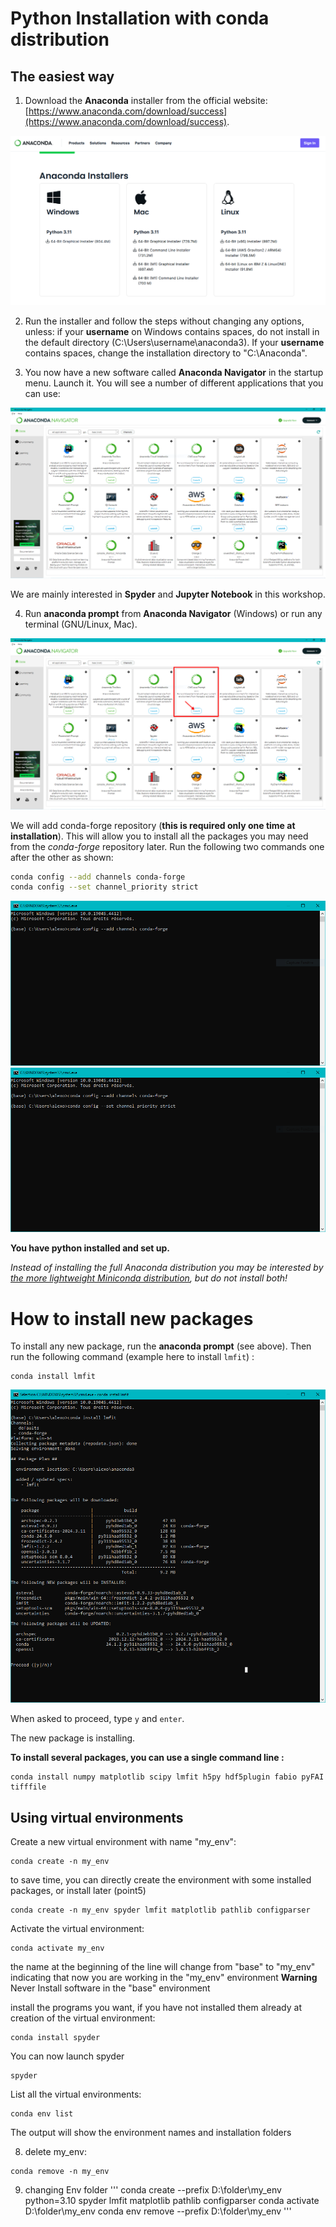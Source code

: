# Python Installation with conda distribution
## The easiest way  

1) Download the __Anaconda__ installer from the official website: [https://www.anaconda.com/download/success](https://www.anaconda.com/download/success).

![](tuto_screenshots/download_installer.PNG)


2) Run the installer and follow the steps without changing any options, unless: if your **username** on Windows contains spaces, do not install in the default directory (C:\Users\username\anaconda3). If your **username** contains spaces, change the installation directory to "C:\Anaconda".


3) You now have a new software called __Anaconda Navigator__ in the startup menu. Launch it. You will see a number of different applications that you can use:

![](tuto_screenshots/navigator.PNG)


We are mainly interested in __Spyder__ and __Jupyter Notebook__ in this workshop.


4) Run __anaconda prompt__ from __Anaconda Navigator__ (Windows) or run any terminal (GNU/Linux, Mac).  

![](tuto_screenshots/navigator_prompt.PNG)


We will add conda-forge repository (__this is required only one time at installation__). This will allow you to install all the packages you may need from the *conda-forge* repository later. 
Run the following two commands one after the other as shown:

```bash
conda config --add channels conda-forge
conda config --set channel_priority strict
```

![](tuto_screenshots/condachannels1.PNG)
![](tuto_screenshots/condachannels2.PNG)

__You have python installed and set up.__ 

*Instead of installing the full Anaconda distribution you may be interested by [the more lightweight Miniconda distribution](https://docs.anaconda.com/free/miniconda/miniconda-install/), but do not install both!*

# How to install new packages 

To install any new package, run the __anaconda prompt__ (see above). Then run the following command (example here to install `lmfit`) :

```
conda install lmfit
```

![](tuto_screenshots/install_lmfit.PNG)

When asked to proceed, type `y` and `enter`. 

The new package is installing.


__To install several packages, you can use a single command line :__
```
conda install numpy matplotlib scipy lmfit h5py hdf5plugin fabio pyFAI tifffile
```


## Using virtual environments
  
Create a new virtual environment with name "my_env":

```
conda create -n my_env
```
to save time, you can directly create the environment with some installed packages, or install later (point5)

```
conda create -n my_env spyder lmfit matplotlib pathlib configparser
```

Activate the virtual environment:

```
conda activate my_env 
```
the name at the beginning of the line will change from "base" to "my_env" indicating that now you are working in the "my_env" environment
__Warning__ Never Install software in the "base" environment

install the programs you want, if you have not installed them already at creation of the virtual environment:
```
conda install spyder
```

You can now launch spyder
```
spyder
```

List all the virtual environments:
```
conda env list
```
The output will show the environment names and installation folders 

8) delete my_env:
```
conda remove -n my_env
```

9) changing Env folder
'''
conda create --prefix D:\folder\my_env python=3.10 spyder lmfit matplotlib pathlib configparser 
conda activate D:\folder\my_env
conda env remove --prefix D:\folder\my_env
'''
